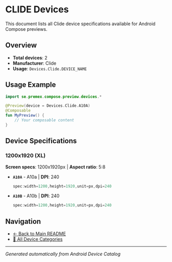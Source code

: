 # CLIDE Devices

This document lists all Clide device specifications available for Android Compose previews.

## Overview

- **Total devices**: 2
- **Manufacturer**: Clide
- **Usage**: `Devices.Clide.DEVICE_NAME`

## Usage Example

```kotlin
import se.premex.compose.preview.devices.*

@Preview(device = Devices.Clide.A10A)
@Composable
fun MyPreview() {
    // Your composable content
}
```

## Device Specifications

### 1200x1920 (XL)

**Screen specs**: 1200x1920px | **Aspect ratio**: 5:8

- **`A10A`** - A10a | **DPI**: 240
  ```kotlin
  spec:width=1200,height=1920,unit=px,dpi=240
  ```

- **`A10B`** - A10b | **DPI**: 240
  ```kotlin
  spec:width=1200,height=1920,unit=px,dpi=240
  ```

## Navigation

- [← Back to Main README](../../README.md)
- [📱 All Device Categories](../README.md)

---
*Generated automatically from Android Device Catalog*
